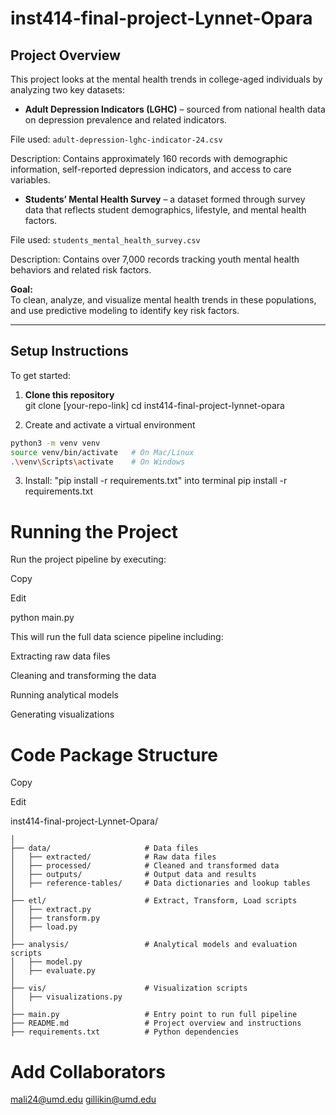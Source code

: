 # inst414-final-project-Lynnet-Opara

## Project Overview

This project looks at the mental health trends in college-aged individuals by analyzing two key datasets:

- **Adult Depression Indicators (LGHC)** – sourced from national health data on depression prevalence and related indicators.

File used: `adult-depression-lghc-indicator-24.csv`

Description: Contains approximately 160 records with demographic information, self-reported depression indicators, and access to care variables.

- **Students’ Mental Health Survey** – a dataset formed through survey data that reflects student demographics, lifestyle, and mental health factors.

File used: `students_mental_health_survey.csv`

Description: Contains over 7,000 records tracking youth mental health behaviors and related risk factors.

**Goal:**  
To clean, analyze, and visualize mental health trends in these populations, and use predictive modeling to identify key risk factors.

------

## Setup Instructions

To get started:

1. **Clone this repository**  
   git clone [your-repo-link]
   cd inst414-final-project-lynnet-opara

2. Create and activate a virtual environment  

```bash
python3 -m venv venv
source venv/bin/activate   # On Mac/Linux
.\venv\Scripts\activate    # On Windows
```
3. Install: "pip install -r requirements.txt" into terminal
pip install -r requirements.txt

# Running the Project
Run the project pipeline by executing:


Copy

Edit

python main.py


This will run the full data science pipeline including:

Extracting raw data files

Cleaning and transforming the data

Running analytical models

Generating visualizations

# Code Package Structure

Copy

Edit

inst414-final-project-Lynnet-Opara/

```
│
├── data/                     # Data files
│   ├── extracted/            # Raw data files
│   ├── processed/            # Cleaned and transformed data
│   ├── outputs/              # Output data and results
│   ├── reference-tables/     # Data dictionaries and lookup tables
│
├── etl/                      # Extract, Transform, Load scripts
│   ├── extract.py
│   ├── transform.py
│   ├── load.py
│
├── analysis/                 # Analytical models and evaluation scripts
│   ├── model.py
│   ├── evaluate.py
│
├── vis/                      # Visualization scripts
│   ├── visualizations.py
│
├── main.py                   # Entry point to run full pipeline
├── README.md                 # Project overview and instructions
├── requirements.txt          # Python dependencies
```
# Add Collaborators
mali24@umd.edu
gillikin@umd.edu
